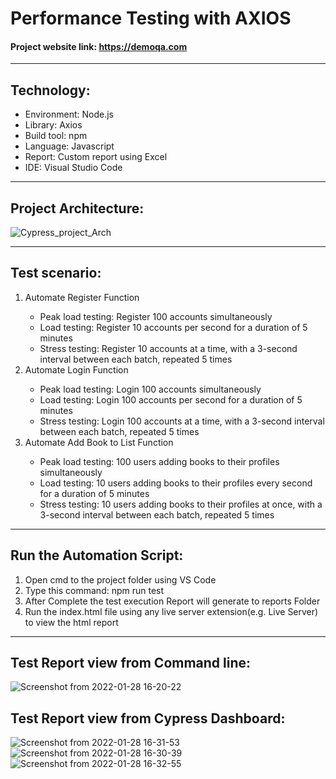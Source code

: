 # Performance Testing with AXIOS

#### Project website link: https://demoqa.com<br>

---

## Technology: <br>

- Environment: Node.js <br>
- Library: Axios <br>
- Build tool: npm <br>
- Language: Javascript <br>
- Report: Custom report using Excel<br>
- IDE: Visual Studio Code <br>

---

## Project Architecture: <br>

![Cypress_project_Arch](D:\CODE\PerformanceTesting\data\FlowChart.png)

---

## Test scenario:<br>

<ol>
<li>Automate Register Function</li>

- Peak load testing: Register 100 accounts simultaneously
- Load testing: Register 10 accounts per second for a duration of 5 minutes
- Stress testing: Register 10 accounts at a time, with a 3-second interval between each batch, repeated 5 times

<li>Automate Login Function</li>

- Peak load testing: Login 100 accounts simultaneously
- Load testing: Login 100 accounts per second for a duration of 5 minutes
- Stress testing: Login 100 accounts at a time, with a 3-second interval between each batch, repeated 5 times

<li>Automate Add Book to List Function</li>

- Peak load testing: 100 users adding books to their profiles simultaneously
- Load testing: 10 users adding books to their profiles every second for a duration of 5 minutes
- Stress testing: 10 users adding books to their profiles at once, with a 3-second interval between each batch, repeated 5 times

</ol>

---

## Run the Automation Script:

1. Open cmd to the project folder using VS Code
2. Type this command:
   npm run test
3. After Complete the test execution Report will generate to reports Folder
4. Run the index.html file using any live server extension(e.g. Live Server) to view the html report

---

## Test Report view from Command line:

![Screenshot from 2022-01-28 16-20-22](https://user-images.githubusercontent.com/38497405/151536227-68fa1ed1-415b-4d24-aca0-c039279b58d3.png)

## Test Report view from Cypress Dashboard:

![Screenshot from 2022-01-28 16-31-53](https://user-images.githubusercontent.com/38497405/151536375-eae52b46-7caf-4a59-a037-d0c0b8093fa5.png)
![Screenshot from 2022-01-28 16-30-39](https://user-images.githubusercontent.com/38497405/151536379-62408ba5-a336-4e7b-94cb-48ae1390cbbe.png)
![Screenshot from 2022-01-28 16-32-55](https://user-images.githubusercontent.com/38497405/151536387-958785f4-9a9c-46ac-8b3f-b281c42cf9f0.png)
